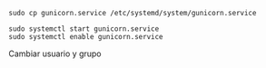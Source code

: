     sudo cp gunicorn.service /etc/systemd/system/gunicorn.service

    sudo systemctl start gunicorn.service
    sudo systemctl enable gunicorn.service

Cambiar usuario y grupo
